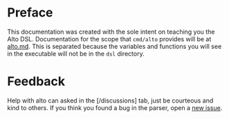 # Preface

This documentation was created with the sole intent on teaching you the
Alto DSL. Documentation for the scope that `cmd/alto` provides will be 
at [alto.md](alto.md). This is separated because the variables and functions you will see in
the executable will not be in the `dsl` directory.

# Feedback

Help with alto can asked in the [/discussions] tab, just be courteous and kind to others. If you
think you found a bug in the parser, open a [new issue](/issues/new).

